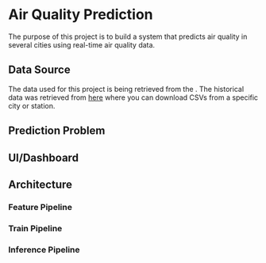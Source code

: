 # Air Quality Prediction
The purpose of this project is to build a system that predicts air quality in several cities using real-time air quality data.


## Data Source
The data used for this project is being retrieved from the [](). The historical data was retrieved from [here](https://aqicn.org/historical) where you can download CSVs from a specific city or station.


## Prediction Problem


## UI/Dashboard


## Architecture

### Feature Pipeline


### Train Pipeline

### Inference Pipeline
